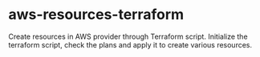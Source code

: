 # aws-resources-terraform

Create resources in AWS provider through Terraform script. Initialize the terraform script, check the plans and apply it to create various resources.
